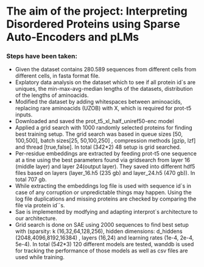 # The aim of the project: Interpreting Disordered Proteins using Sparse Auto-Encoders and pLMs
### Steps have been taken:
- Given the dataset contains 280.589 sequences from different cells from different cells, in fasta format file.  
- Explatory data analysis on the  dataset which to see if all protein id`s are uniques, the min-max-avg-median lengths of the datasets, distribution of the lengths of aminoacids.   
- Modified the dataset by adding whitespaces between aminoacids, replacing rare aminoacids (UZOB) with X, which is required for prot-t5 inputs.
- Downloaded and saved the prot_t5_xl_half_uniref50-enc model
- Applied a grid search with 1000 randomly selected proteins for finding best training setup. The grid search was based in queue sizes [50, 100,500], batch sizes[25, 50,100,250] , compression methods [gzip, lzf] and thread [true,false]. In total (3*4*2*2) 48 setup is grid searched. 
- Per-residue embeddings are extracted by feeding prot-t5 one sequence at a tine using the best parameters found via gridsearch from layer 16 (middle layer) and layer 24(output layer). They saved into different hdf5 files based on layers (layer_16.h5 (235 gb) and layer_24.h5 (470 gb)). In total 707 gb.
- While extracting the embeddings log file is used with sequence id`s in case of any corruption or unpredictable things may happen. Using the log file duplications and missing proteins are checked by comparing the file via protein id``s.
- Sae is implemented by modfying and adapting interprot`s architecture to our architecture.
- Grid search is done on SAE using 2000 sequences to find best setup with (sparsity: k (16,32,64,128,256), hidden dimensions: d_hiddens (2048,4096,8192,16384) , layers (16,24) and learning rates (1e-4, 2e-4, 5e-4). In total (5*4*2*3) 120 different models are tested, wanddb is used for tracking the performance of those models as well as csv files are used while training.  

